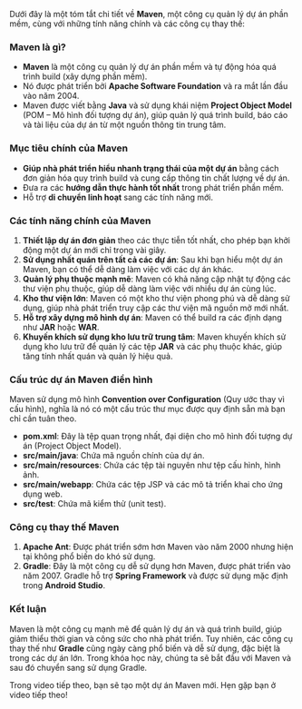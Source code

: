 Dưới đây là một tóm tắt chi tiết về **Maven**, một công cụ quản lý dự án phần mềm, cùng với những tính năng chính và các công cụ thay thế:

### **Maven là gì?**
- **Maven** là một công cụ quản lý dự án phần mềm và tự động hóa quá trình build (xây dựng phần mềm).
- Nó được phát triển bởi **Apache Software Foundation** và ra mắt lần đầu vào năm 2004.
- Maven được viết bằng **Java** và sử dụng khái niệm **Project Object Model** (POM – Mô hình đối tượng dự án), giúp quản lý quá trình build, báo cáo và tài liệu của dự án từ một nguồn thông tin trung tâm.

### **Mục tiêu chính của Maven**
- **Giúp nhà phát triển hiểu nhanh trạng thái của một dự án** bằng cách đơn giản hóa quy trình build và cung cấp thông tin chất lượng về dự án.
- Đưa ra các **hướng dẫn thực hành tốt nhất** trong phát triển phần mềm.
- Hỗ trợ **di chuyển linh hoạt** sang các tính năng mới.

### **Các tính năng chính của Maven**
1. **Thiết lập dự án đơn giản** theo các thực tiễn tốt nhất, cho phép bạn khởi động một dự án mới chỉ trong vài giây.
2. **Sử dụng nhất quán trên tất cả các dự án**: Sau khi bạn hiểu một dự án Maven, bạn có thể dễ dàng làm việc với các dự án khác.
3. **Quản lý phụ thuộc mạnh mẽ**: Maven có khả năng cập nhật tự động các thư viện phụ thuộc, giúp dễ dàng làm việc với nhiều dự án cùng lúc.
4. **Kho thư viện lớn**: Maven có một kho thư viện phong phú và dễ dàng sử dụng, giúp nhà phát triển truy cập các thư viện mã nguồn mở mới nhất.
5. **Hỗ trợ xây dựng mô hình dự án**: Maven có thể build ra các định dạng như **JAR** hoặc **WAR**.
6. **Khuyến khích sử dụng kho lưu trữ trung tâm**: Maven khuyến khích sử dụng kho lưu trữ để quản lý các tệp **JAR** và các phụ thuộc khác, giúp tăng tính nhất quán và quản lý hiệu quả.

### **Cấu trúc dự án Maven điển hình**
Maven sử dụng mô hình **Convention over Configuration** (Quy ước thay vì cấu hình), nghĩa là nó có một cấu trúc thư mục được quy định sẵn mà bạn chỉ cần tuân theo.
- **pom.xml**: Đây là tệp quan trọng nhất, đại diện cho mô hình đối tượng dự án (Project Object Model).
- **src/main/java**: Chứa mã nguồn chính của dự án.
- **src/main/resources**: Chứa các tệp tài nguyên như tệp cấu hình, hình ảnh.
- **src/main/webapp**: Chứa các tệp JSP và các mô tả triển khai cho ứng dụng web.
- **src/test**: Chứa mã kiểm thử (unit test).

### **Công cụ thay thế Maven**
1. **Apache Ant**: Được phát triển sớm hơn Maven vào năm 2000 nhưng hiện tại không phổ biến do khó sử dụng.
2. **Gradle**: Đây là một công cụ dễ sử dụng hơn Maven, được phát triển vào năm 2007. Gradle hỗ trợ **Spring Framework** và được sử dụng mặc định trong **Android Studio**.

### **Kết luận**
Maven là một công cụ mạnh mẽ để quản lý dự án và quá trình build, giúp giảm thiểu thời gian và công sức cho nhà phát triển. Tuy nhiên, các công cụ thay thế như **Gradle** cũng ngày càng phổ biến và dễ sử dụng, đặc biệt là trong các dự án lớn. Trong khóa học này, chúng ta sẽ bắt đầu với Maven và sau đó chuyển sang sử dụng Gradle.

Trong video tiếp theo, bạn sẽ tạo một dự án Maven mới. Hẹn gặp bạn ở video tiếp theo!
